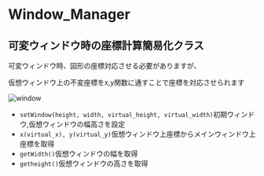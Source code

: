 # Window_Manager
## 可変ウィンドウ時の座標計算簡易化クラス

可変ウィンドウ時、図形の座標対応させる必要がありますが、

仮想ウィンドウ上の不変座標をx,y関数に通すことで座標を対応させられます

![window](https://user-images.githubusercontent.com/91818705/158534591-432041db-7ee9-4687-83a7-a17a283faf0f.gif)

- `setWindow(height, width, virtual_height, virtual_width)`初期ウィンドウ,仮想ウィンドウの幅高さを設定
- `x(virtual_x), y(virtual_y)`仮想ウィンドウ上座標からメインウィンドウ上座標を取得
- `getWidth()`仮想ウィンドウの幅を取得
- `getheight()`仮想ウィンドウの高さを取得
